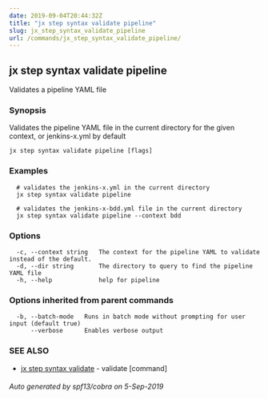 ```yaml
---
date: 2019-09-04T20:44:32Z
title: "jx step syntax validate pipeline"
slug: jx_step_syntax_validate_pipeline
url: /commands/jx_step_syntax_validate_pipeline/
---
```

## jx step syntax validate pipeline

Validates a pipeline YAML file

### Synopsis

Validates the pipeline YAML file in the current directory for the given context, or jenkins-x.yml by default

```
jx step syntax validate pipeline [flags]
```

### Examples

```
  # validates the jenkins-x.yml in the current directory
  jx step syntax validate pipeline
  
  # validates the jenkins-x-bdd.yml file in the current directory
  jx step syntax validate pipeline --context bdd
```

### Options

```
  -c, --context string   The context for the pipeline YAML to validate instead of the default.
  -d, --dir string       The directory to query to find the pipeline YAML file
  -h, --help             help for pipeline
```

### Options inherited from parent commands

```
  -b, --batch-mode   Runs in batch mode without prompting for user input (default true)
      --verbose      Enables verbose output
```

### SEE ALSO

* [jx step syntax validate](/commands/jx_step_syntax_validate/)	 - validate [command]

###### Auto generated by spf13/cobra on 5-Sep-2019
